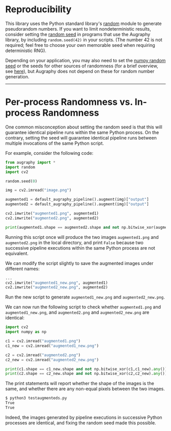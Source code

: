# Reproducibility
This library uses the Python standard library's [random](https://docs.python.org/3/library/random.html) module to generate pseudorandom numbers. If you want to limit nondeterministic results, consider setting the [random seed](https://docs.python.org/3/library/random.html#random.seed) in programs that use the Augraphy library, by including `random.seed(42)` in your scripts. (The number 42 is not required; feel free to choose your own memorable seed when requiring deterministic RNG).

Depending on your application, you may also need to set the [numpy random seed](https://docs.scipy.org/doc/numpy-1.15.0/reference/generated/numpy.random.seed.html) or the seeds for other sources of randomness (for a brief overview, see [here](https://pytorch.org/docs/stable/notes/randomness.html)), but Augraphy does not depend on these for random number generation.

---

# Per-process Randomness vs. In-process Randomness
One common misconception about setting the random seed is that this will guarantee identical pipeline runs within the same Python process. On the contrary, setting the seed will guarantee identical pipeline runs between multiple invocations of the same Python script.

For example, consider the following code:

``` python
from augraphy import *
import random
import cv2

random.seed(0)

img = cv2.imread("image.png")

augmented1 = default_augraphy_pipeline().augment(img)["output"]
augmented2 = default_augraphy_pipeline().augment(img)["output"]

cv2.imwrite("augmented1.png", augmented1)
cv2.imwrite("augmented2.png", augmented2)

print(augmented1.shape == augmented2.shape and not np.bitwise_xor(augmented1,augmented2).any())
```

Running this script once will produce the two images `augmented1.png` and `augmented2.png` in the local directory, and print `False` because two successive pipeline executions within the same Python process are not equivalent.

We can modify the script slightly to save the augmented images under different names:

``` python
...
cv2.imwrite("augmented1_new.png", augmented1)
cv2.imwrite("augmented2_new.png", augmented2)
```

Run the new script to generate `augmented1_new.png` and `augmented2_new.png`.

We can now run the following script to check whether `augmented1.png` and `augmented1_new.png`, and `augmented2.png` and `augmented2_new.png` are identical:

``` python
import cv2
import numpy as np

c1 = cv2.imread("augmented1.png")
c1_new = cv2.imread("augmented1_new.png")

c2 = cv2.imread("augmented2.png")
c2_new = cv2.imread("augmented2_new.png")

print(c1.shape == c1_new.shape and not np.bitwise_xor(c1,c1_new).any())
print(c2.shape == c2_new.shape and not np.bitwise_xor(c2,c2_new).any())
```

The print statements will report whether the shape of the images is the same, and whether there are any non-equal pixels between the two images.

``` bash
$ python3 testaugmenteds.py
True
True
```

Indeed, the images generated by pipeline executions in successive Python processes are identical, and fixing the random seed made this possible.
